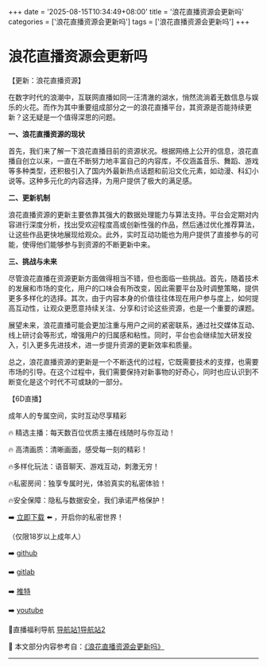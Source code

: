 +++
date = '2025-08-15T10:34:49+08:00'
title = '浪花直播资源会更新吗'
categories = ['浪花直播资源会更新吗']
tags = ['浪花直播资源会更新吗']
+++

# 浪花直播资源会更新吗

【更新：浪花直播资源】

在数字时代的浪潮中，互联网直播如同一汪清澈的湖水，悄然流淌着无数信息与娱乐的火花。而作为其中重要组成部分之一的浪花直播平台，其资源是否能持续更新？这无疑是一个值得深思的问题。

**一、浪花直播资源的现状**

首先，我们来了解一下浪花直播目前的资源状况。根据网络上公开的信息，浪花直播自创立以来，一直在不断努力地丰富自己的内容库，不仅涵盖音乐、舞蹈、游戏等多种类型，还积极引入了国内外最新热点话题和前沿文化元素，如动漫、科幻小说等。这种多元化的内容选择，为用户提供了极大的满足感。

**二、更新机制**

浪花直播资源的更新主要依靠其强大的数据处理能力与算法支持。平台会定期对内容进行深度分析，找出受欢迎程度高或创新性强的作品，然后通过优化推荐算法，让这些作品更快地展现给观众。此外，实时互动功能也为用户提供了直接参与的可能，使得他们能够参与到资源的不断更新中来。

**三、挑战与未来**

尽管浪花直播在资源更新方面做得相当不错，但也面临一些挑战。首先，随着技术的发展和市场的变化，用户的口味会有所改变，因此需要平台及时调整策略，提供更多多样化的选择。其次，由于内容本身的价值往往体现在用户参与度上，如何提高互动性，让观众更愿意持续关注、分享和讨论这些资源，也是一个重要的课题。

展望未来，浪花直播可能会更加注重与用户之间的紧密联系，通过社交媒体互动、线上研讨会等形式，增强用户的归属感和粘性。同时，平台也会继续加大研发投入，引入更多先进技术，进一步提升资源的更新效率和质量。

总之，浪花直播资源的更新是一个不断迭代的过程，它既需要技术的支撑，也需要市场的引导。在这个过程中，我们需要保持对新事物的好奇心，同时也应认识到不断变化是这个时代不可或缺的一部分。

【6D直播】

 成年人的专属空间，实时互动尽享精彩

🔥 精选主播：每天数百位优质主播在线随时与你互动！

🔥 高清画质：清晰画面，感受每一刻的精彩！

🔥多样化玩法：语音聊天、游戏互动，刺激无穷！

🔥私密房间：独享专属时光，体验真实的私密体验！

🔥安全保障：隐私与数据安全，我们承诺严格保护！

➡️ [立即下载](https://down123.s3.ap-east-1.amazonaws.com/down/down.html?channelCode=blog) ⬅️ ，开启你的私密世界！

 （仅限18岁以上成年人）

➡️ [github](https://aldult-live.github.io/)

➡️ [gitlab](https://seo-09598d.gitlab.io/)

➡️ [推特](https://x.com/wegame33)

➡️ [youtube](https://www.youtube.com/@6Dlive)

🔞直播福利导航   [导航站1](https://webstack-86085a.gitlab.io/)[导航站2](https://onlygit123-2.github.io/)

📘 本文部分内容参考自：[《浪花直播资源会更新吗》](https://webstack-hugo-11.pages.dev/)

---
